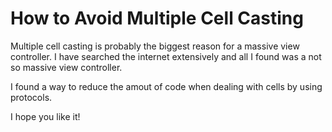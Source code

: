# How to Avoid Multiple Cell Casting

Multiple cell casting is probably the biggest reason for a massive view controller. I have searched the internet extensively and all I found was a not so massive view controller.

I found a way to reduce the amout of code when dealing with cells by using protocols.

I hope you like it!
